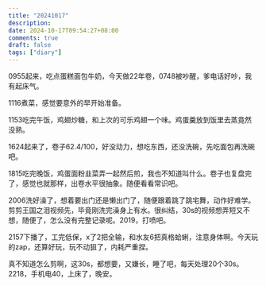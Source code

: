 ```yaml
---
title: "20241017"
description: 
date: 2024-10-17T09:54:27+08:00
comments: true
draft: false
tags: ["diary"]
---
```

0955起来，吃点蛋糕面包牛奶，今天做22年卷，0748被吵醒，爹电话好吵，我有起床气。

1116煮菜，感觉要意外的早开始准备。

1153吃完午饭，鸡翅炒糖，和上次的可乐鸡翅一个味。鸡蛋羹放到饭里去蒸竟然没熟。

1624起来了，卷子62.4/100，好没动力，想吃东西，还没洗碗，先吃面包再洗碗吧。

1815吃完晚饭，鸡蛋面粉韭菜弄一起然后煎，我也不知道叫什么。卷子也复盘完了，感觉也就那样，出卷水平很抽象。随便看看常识吧。

2006洗好澡了，想着要出门还是懒出门了，随便跟着跳了跳宅舞，动作好难学。剪剪王国之泪视频先，毕竟刚洗完澡身上有水。很纠结，30s的视频想弄短又不想，随便了，怎么没有完整记录呢。2019，打喷吧。

2157下播了，工完低保，x了2把全输，和水友6把真格蛤蜊，注意身体啊。今天玩的zap，还算好玩，玩不动狙了，内耗严重捏。

真不知道怎么剪啊，这30s，都想要，又嫌长，睡了吧，每天处理20个30s。2218，手机电40，上床了，晚安。
